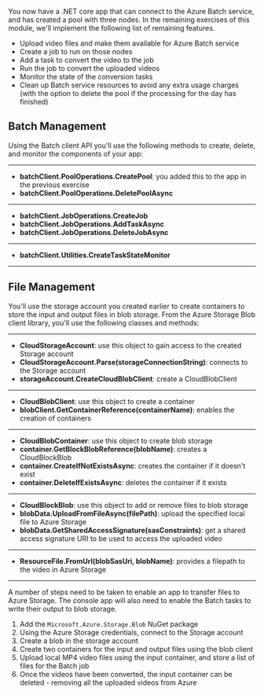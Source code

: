 You now have a .NET core app that can connect to the Azure Batch service, and has created a pool with three nodes. In the remaining exercises of this module, we'll implement the following list of remaining features.

- Upload video files and make them available for Azure Batch service
- Create a job to run on those nodes
- Add a task to convert the video to the job
- Run the job to convert the uploaded videos
- Monitor the state of the conversion tasks
- Clean up Batch service resources to avoid any extra usage charges (with the option to delete the pool if the processing for the day has finished)

## Batch Management

Using the Batch client API you'll use the following methods to create, delete, and monitor the components of your app:

---
- **batchClient.PoolOperations.CreatePool**: you added this to the app in the previous exercise
- **batchClient.PoolOperations.DeletePoolAsync**
---
- **batchClient.JobOperations.CreateJob**
- **batchClient.JobOperations.AddTaskAsync**
- **batchClient.JobOperations.DeleteJobAsync**
---
- **batchClient.Utilities.CreateTaskStateMonitor**
---

## File Management

You'll use the storage account you created earlier to create containers to store the input and output files in blob storage. From the Azure Storage Blob client library, you'll use the following classes and methods:

---
- **CloudStorageAccount**: use this object to gain access to the created Storage account
- **CloudStorageAccount.Parse(storageConnectionString)**: connects to the Storage account
- **storageAccount.CreateCloudBlobClient**: create a CloudBlobClient
---
- **CloudBlobClient**: use this object to create a container
- **blobClient.GetContainerReference(containerName)**: enables the creation of containers
---
- **CloudBlobContainer**: use this object to create blob storage
- **container.GetBlockBlobReference(blobName)**: creates a CloudBlockBlob
- **container.CreateIfNotExistsAsync**: creates the container if it doesn't exist
- **container.DeleteIfExistsAsync**: deletes the container if it exists
---
- **CloudBlockBlob**: use this object to add or remove files to blob storage
- **blobData.UploadFromFileAsync(filePath)**: upload the specified local file to Azure Storage
- **blobData.GetSharedAccessSignature(sasConstraints)**: get a shared access signature URI to be used to access the uploaded video
---
- **ResourceFile.FromUrl(blobSasUri, blobName)**: provides a filepath to the video in Azure Storage
---

A number of steps need to be taken to enable an app to transfer files to Azure Storage. The console app will also need to enable the Batch tasks to write their output to blob storage.

1. Add the `Microsoft.Azure.Storage.Blob` NuGet package
1. Using the Azure Storage credentials,  connect to the Storage account
1. Create a blob in the storage account
1. Create two containers for the input and output files using the blob client
1. Upload local MP4 video files using the input container, and store a list of files for the Batch job
1. Once the videos have been converted, the input container can be deleted - removing all the uploaded videos from Azure
